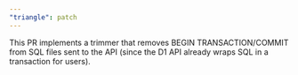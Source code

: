 ```yaml
---
"triangle": patch
---
```


This PR implements a trimmer that removes BEGIN TRANSACTION/COMMIT from SQL files sent to the API (since the D1 API already wraps SQL in a transaction for users).
